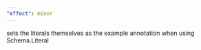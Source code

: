 ```yaml
---
"effect": minor
---
```


sets the literals themselves as the example annotation when using Schema.Literal
